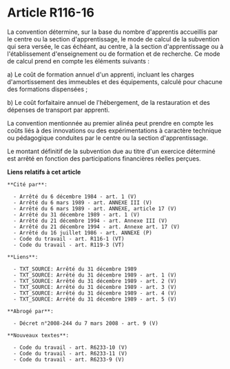 # Article R116-16

La convention détermine, sur la base du nombre d'apprentis accueillis par le centre ou la section d'apprentissage, le mode de
calcul de la subvention qui sera versée, le cas échéant, au centre, à la section d'apprentissage ou à l'établissement
d'enseignement ou de formation et de recherche. Ce mode de calcul prend en compte les éléments suivants :

a) Le coût de formation annuel d'un apprenti, incluant les charges d'amortissement des immeubles et des équipements, calculé
pour chacune des formations dispensées ;

b) Le coût forfaitaire annuel de l'hébergement, de la restauration et des dépenses de transport par apprenti.

La convention mentionnée au premier alinéa peut prendre en compte les coûts liés à des innovations ou des expérimentations à
caractère technique ou pédagogique conduites par le centre ou la section d'apprentissage.

Le montant définitif de la subvention due au titre d'un exercice déterminé est arrêté en fonction des participations
financières réelles perçues.

**Liens relatifs à cet article**

	**Cité par**:

	  - Arrêté du 6 décembre 1984 - art. 1 (V)
	  - Arrêté du 6 mars 1989 - art. ANNEXE III (V)
	  - Arrêté du 6 mars 1989 - art. ANNEXE, article 17 (V)
	  - Arrêté du 31 décembre 1989 - art. 1 (V)
	  - Arrêté du 21 décembre 1994 - art. Annexe III (V)
	  - Arrêté du 21 décembre 1994 - art. Annexe art. 17 (V)
	  - Arrêté du 16 juillet 1986 - art. ANNEXE (P)
	  - Code du travail - art. R116-1 (VT)
	  - Code du travail - art. R119-3 (VT)

	**Liens**:

	  - TXT_SOURCE: Arrêté du 31 décembre 1989
	  - TXT_SOURCE: Arrêté du 31 décembre 1989 - art. 1 (V)
	  - TXT_SOURCE: Arrêté du 31 décembre 1989 - art. 2 (V)
	  - TXT_SOURCE: Arrêté du 31 décembre 1989 - art. 3 (V)
	  - TXT_SOURCE: Arrêté du 31 décembre 1989 - art. 4 (V)
	  - TXT_SOURCE: Arrêté du 31 décembre 1989 - art. 5 (V)

	**Abrogé par**:

	  - Décret n°2008-244 du 7 mars 2008 - art. 9 (V)

	**Nouveaux textes**:

	  - Code du travail - art. R6233-10 (V)
	  - Code du travail - art. R6233-11 (V)
	  - Code du travail - art. R6233-9 (V)
